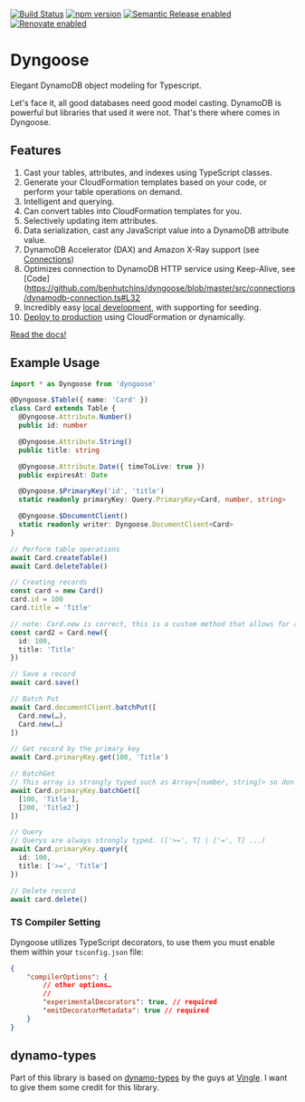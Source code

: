 [![Build Status](https://github.com/benhutchins/dyngoose/workflows/workflow/badge.svg)](https://github.com/balmbees/dynamo-types/actions)
[![npm version](https://badge.fury.io/js/dyngoose.svg)](https://badge.fury.io/js/dyngoose)
[![Semantic Release enabled](https://img.shields.io/badge/%20%20%F0%9F%93%A6%F0%9F%9A%80-semantic--release-e10079.svg)](https://github.com/semantic-release/semantic-release)
[![Renovate enabled](https://img.shields.io/badge/renovate-enabled-brightgreen.svg)](https://renovatebot.com/)


# Dyngoose

Elegant DynamoDB object modeling for Typescript.

Let's face it, all good databases need good model casting. DynamoDB is powerful but libraries that used it were not. That's there where comes in Dyngoose.

## Features

1. Cast your tables, attributes, and indexes using TypeScript classes.
1. Generate your CloudFormation templates based on your code, or perform your table operations on demand.
1. Intelligent and querying.
1. Can convert tables into CloudFormation templates for you.
1. Selectively updating item attributes.
1. Data serialization, cast any JavaScript value into a DynamoDB attribute value.
1. DynamoDB Accelerator (DAX) and Amazon X-Ray support (see [Connections](https://github.com/benhutchins/dyngoose/wiki/connections))
1. Optimizes connection to DynamoDB HTTP service using Keep-Alive, see [Code](https://github.com/benhutchins/dyngoose/blob/master/src/connections/dynamodb-connection.ts#L32
1. Incredibly easy [local development](https://github.com/benhutchins/dyngoose/wiki/development), with supporting for seeding.
1. [Deploy to production](https://github.com/benhutchins/dyngoose/wiki/deployment) using CloudFormation or dynamically.

[Read the docs!](https://github.com/benhutchins/dyngoose/wiki)

## Example Usage
```typescript
import * as Dyngoose from 'dyngoose'

@Dyngoose.$Table({ name: 'Card' })
class Card extends Table {
  @Dyngoose.Attribute.Number()
  public id: number

  @Dyngoose.Attribute.String()
  public title: string

  @Dyngoose.Attribute.Date({ timeToLive: true })
  public expiresAt: Date

  @Dyngoose.$PrimaryKey('id', 'title')
  static readonly primaryKey: Query.PrimaryKey<Card, number, string>

  @Dyngoose.$DocumentClient()
  static readonly writer: Dyngoose.DocumentClient<Card>
}

// Perform table operations
await Card.createTable()
await Card.deleteTable()

// Creating records
const card = new Card()
card.id = 100
card.title = 'Title'

// note: Card.new is correct, this is a custom method that allows for a strongly-typed object
const card2 = Card.new({
  id: 100,
  title: 'Title'
})

// Save a record
await card.save()

// Batch Put
await Card.documentClient.batchPut([
  Card.new(…),
  Card.new(…)
])

// Get record by the primary key
await Card.primaryKey.get(100, 'Title')

// BatchGet
// This array is strongly typed such as Array<[number, string]> so don't worry.
await Card.primaryKey.batchGet([
  [100, 'Title'],
  [200, 'Title2']
])

// Query
// Querys are always strongly typed. (['>=', T] | ['=', T] ...)
await Card.primaryKey.query({
  id: 100,
  title: ['>=', 'Title']
})

// Delete record
await card.delete()
```

### TS Compiler Setting
Dyngoose utilizes TypeScript decorators, to use them you must enable them within your `tsconfig.json` file:

```json
{
    "compilerOptions": {
        // other options…
        //
        "experimentalDecorators": true, // required
        "emitDecoratorMetadata": true // required
    }
}
```

## dynamo-types

Part of this library is based on [dynamo-types](https://www.npmjs.com/package/dynamo-types) by the guys at [Vingle](https://www.vingle.net/). I want to give them some credit for this library.
